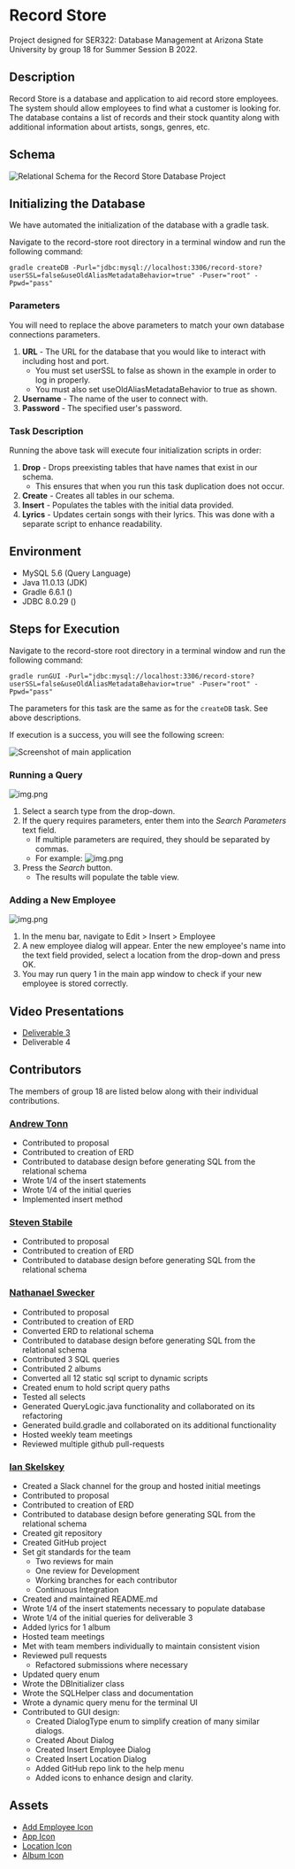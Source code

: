 # Record Store

Project designed for SER322: Database Management at Arizona State University by group 18 for Summer Session B 2022.

## Description

Record Store is a database and application to aid record store employees. The system should allow 
employees to find what a customer is looking for. The database contains a list of records and their stock quantity
along with additional information about artists, songs, genres, etc.

## Schema

![Relational Schema for the Record Store Database Project](diagrams/RS.png)

## Initializing the Database

We have automated the initialization of the database with a gradle task.

Navigate to the record-store root directory in a terminal window and run the following command:

`gradle createDB -Purl="jdbc:mysql://localhost:3306/record-store?userSSL=false&useOldAliasMetadataBehavior=true" -Puser="root" -Ppwd="pass"`

### Parameters
You will need to replace the above parameters to match your own database connections parameters.

1. **URL** - The URL for the database that you would like to interact with including host and port.
   - You must set userSSL to false as shown in the example in order to log in properly.
   - You must also set useOldAliasMetadataBehavior to true as shown.
2. **Username** - The name of the user to connect with.
3. **Password** - The specified user's password.

### Task Description
Running the above task will execute four initialization scripts in order:

1. **Drop** - Drops preexisting tables that have names that exist in our schema.
   - This ensures that when you run this task duplication does not occur.
2. **Create** - Creates all tables in our schema.
3. **Insert** - Populates the tables with the initial data provided.
4. **Lyrics** - Updates certain songs with their lyrics. This was done with a separate script to enhance readability.

## Environment

- MySQL 5.6 (Query Language)
- Java 11.0.13 (JDK)
- Gradle 6.6.1 ()
- JDBC 8.0.29 ()

## Steps for Execution

Navigate to the record-store root directory in a terminal window and run the following command:

`gradle runGUI -Purl="jdbc:mysql://localhost:3306/record-store?userSSL=false&useOldAliasMetadataBehavior=true" -Puser="root" -Ppwd="pass"`

The parameters for this task are the same as for the `createDB` task. See above descriptions.

If execution is a success, you will see the following screen:

![Screenshot of main application](diagrams/main-app-screenshot.png)

### Running a Query

![img.png](diagrams/search-controls-screenshot.png)

1. Select a search type from the drop-down.
2. If the query requires parameters, enter them into the *Search Parameters* text field.
   - If multiple parameters are required, they should be separated by commas.
   - For example: ![img.png](diagrams/search-parameters-screenshot.png)
3. Press the *Search* button.
   - The results will populate the table view.

### Adding a New Employee

![img.png](diagrams/new-employee-screenshot.png)

1. In the menu bar, navigate to Edit > Insert > Employee
2. A new employee dialog will appear. Enter the new employee's name into the text field provided, 
select a location from the drop-down and press OK.
3. You may run query 1 in the main app window to check if your new employee is stored correctly.

## Video Presentations

- [Deliverable 3](https://www.youtube.com/watch?v=8NFbX4rywlE)
- Deliverable 4

## Contributors 

The members of group 18 are listed below along with their individual contributions.

### [Andrew Tonn](https://github.com/attonn7)

- Contributed to proposal
- Contributed to creation of ERD
- Contributed to database design before generating SQL from the relational schema
- Wrote 1/4 of the insert statements
- Wrote 1/4 of the initial queries
- Implemented insert method

### [Steven Stabile](https://github.com/sstabile)

- Contributed to proposal
- Contributed to creation of ERD
- Contributed to database design before generating SQL from the relational schema

### [Nathanael Swecker](https://github.com/ndswecker)

- Contributed to proposal
- Contributed to creation of ERD
- Converted ERD to relational schema
- Contributed to database design before generating SQL from the relational schema
- Contributed 3 SQL queries
- Contributed 2 albums
- Converted all 12 static sql script to dynamic scripts
- Created enum to hold script query paths
- Tested all selects
- Generated QueryLogic.java functionality and collaborated on its refactoring
- Generated build.gradle and collaborated on its additional functionality
- Hosted weekly team meetings
- Reviewed multiple github pull-requests

### [Ian Skelskey](https://github.com/IanSkelskey)

- Created a Slack channel for the group and hosted initial meetings
- Contributed to proposal
- Contributed to creation of ERD
- Contributed to database design before generating SQL from the relational schema
- Created git repository
- Created GitHub project
- Set git standards for the team
  - Two reviews for main
  - One review for Development
  - Working branches for each contributor
  - Continuous Integration
- Created and maintained README.md
- Wrote 1/4 of the insert statements necessary to populate database
- Wrote 1/4 of the initial queries for deliverable 3
- Added lyrics for 1 album
- Hosted team meetings
- Met with team members individually to maintain consistent vision
- Reviewed pull requests
  - Refactored submissions where necessary
- Updated query enum
- Wrote the DBInitializer class
- Wrote the SQLHelper class and documentation
- Wrote a dynamic query menu for the terminal UI
- Contributed to GUI design:
  - Created DialogType enum to simplify creation of many similar dialogs.
  - Created About Dialog
  - Created Insert Employee Dialog
  - Created Insert Location Dialog
  - Added GitHub repo link to the help menu
  - Added icons to enhance design and clarity.

## Assets

- [Add Employee Icon](https://www.flaticon.com/free-icons/add-user)
- [App Icon](https://www.flaticon.com/free-icons/vinyl)
- [Location Icon](https://www.flaticon.com/free-icons/shop)
- [Album Icon](https://www.flaticon.com/free-icons/album)